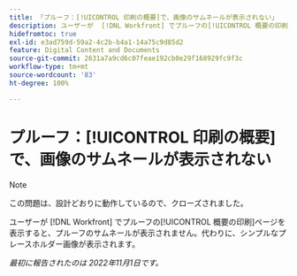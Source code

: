 ```yaml
---
title: 「プルーフ：[!UICONTROL 印刷の概要]で、画像のサムネールが表示されない」
description: ユーザーが  [!DNL Workfront] でプルーフの[!UICONTROL 概要の印刷]ページを表示すると、プルーフのサムネールが表示されません。代わりに、シンプルなプレースホルダー画像が表示されます。
hidefromtoc: true
exl-id: e3ad759d-59a2-4c2b-b4a1-14a75c9d85d2
feature: Digital Content and Documents
source-git-commit: 2631a7a9cd6c07feae192cb0e29f168929fc9f3c
workflow-type: tm+mt
source-wordcount: '83'
ht-degree: 100%

---
```


# プルーフ：[!UICONTROL 印刷の概要]で、画像のサムネールが表示されない

<!--This is on both the WF and WFP TOCs-->

<!--This article is live by request-->

>[!NOTE]
>
>この問題は、設計どおりに動作しているので、クローズされました。

ユーザーが [!DNL Workfront] でプルーフの[!UICONTROL 概要の印刷]ページを表示すると、プルーフのサムネールが表示されません。代わりに、シンプルなプレースホルダー画像が表示されます。

_最初に報告されたのは 2022年11月1日です。_

